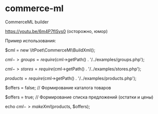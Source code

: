 # commerce-ml
CommerceML builder

https://youtu.be/6m4P7flSys0 (осторожно, юмор)

Пример использования:

$cml = new \ItPoet\CommerceMl\BuildXml();

$cml->groups = require ($cml->getPath() . '/../examples/groups.php');

$cml->stores = require ($cml->getPath() . '/../examples/stores.php');

$products = require ($cml->getPath() . '/../examples/products.php');

$offers = false; // Формирование каталога товаров

$offers = true; // Формирование списка предложений (остатки и цены)

echo $cml->makeXml($products, $offers);
